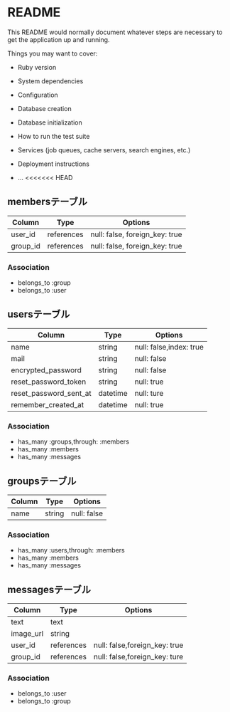 # README

This README would normally document whatever steps are necessary to get the
application up and running.

Things you may want to cover:

* Ruby version

* System dependencies

* Configuration

* Database creation

* Database initialization

* How to run the test suite

* Services (job queues, cache servers, search engines, etc.)

* Deployment instructions

* ...
<<<<<<< HEAD

## membersテーブル

|Column|Type|Options|
|------|----|-------|
|user_id|references|null: false, foreign_key: true|
|group_id|references|null: false, foreign_key: true|

### Association
- belongs_to :group
- belongs_to :user

## usersテーブル

|Column|Type|Options|
|------|----|-------|
|name|string|null: false,index: true|
|mail|string|null: false|
|encrypted_password|string|null: false|
|reset_password_token|string|null: true|
|reset_password_sent_at|datetime|null: ture|
|remember_created_at|datetime|null: true|




### Association
- has_many :groups,through: :members
- has_many :members
- has_many :messages

## groupsテーブル
|Column|Type|Options|
|------|----|-------|
|name|string|null: false|



### Association
- has_many :users,through: :members
- has_many :members
- has_many :messages

## messagesテーブル
|Column|Type|Options|
|------|----|-------|
|text|text||
|image_url|string||
|user_id|references|null: false,foreign_key: true|
|group_id|references|null: false,foreign_key: ture|


### Association
- belongs_to :user
- belongs_to :group

